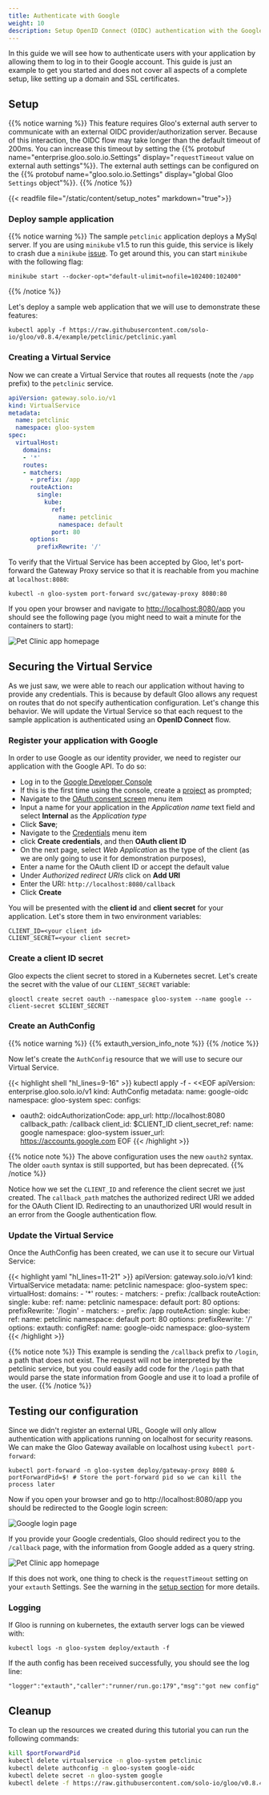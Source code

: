 ```yaml
---
title: Authenticate with Google
weight: 10
description: Setup OpenID Connect (OIDC) authentication with the Google identity provider. 
---
```


In this guide we will see how to authenticate users with your application by allowing them to log in to their Google 
account. This guide is just an example to get you started and does not cover all aspects of a complete setup, 
like setting up a domain and SSL certificates.

## Setup
{{% notice warning %}}
This feature requires Gloo's external auth server to communicate with an external OIDC provider/authorization server.
Because of this interaction, the OIDC flow may take longer than the default timeout of 200ms.
You can increase this timeout by setting the {{% protobuf name="enterprise.gloo.solo.io.Settings" display="`requestTimeout` value on external auth settings"%}}.
The external auth settings can be configured on the {{% protobuf name="gloo.solo.io.Settings" display="global Gloo `Settings` object"%}}.
{{% /notice %}}

{{< readfile file="/static/content/setup_notes" markdown="true">}}

### Deploy sample application
{{% notice warning %}}
The sample `petclinic` application deploys a MySql server. If you are using `minikube` v1.5 to run this guide, this 
service is likely to crash due a `minikube` [issue](https://github.com/kubernetes/minikube/issues/5751). 
To get around this, you can start `minikube` with the following flag:

```shell
minikube start --docker-opt="default-ulimit=nofile=102400:102400" 
```
{{% /notice %}}

Let's deploy a sample web application that we will use to demonstrate these features:
```shell
kubectl apply -f https://raw.githubusercontent.com/solo-io/gloo/v0.8.4/example/petclinic/petclinic.yaml
```

### Creating a Virtual Service
Now we can create a Virtual Service that routes all requests (note the `/app` prefix) to the `petclinic` service.

```yaml
apiVersion: gateway.solo.io/v1
kind: VirtualService
metadata:
  name: petclinic
  namespace: gloo-system
spec:
  virtualHost:
    domains:
    - '*'
    routes:
    - matchers:
      - prefix: /app
      routeAction:
        single:
          kube:
            ref:
              name: petclinic
              namespace: default
            port: 80
      options:
        prefixRewrite: '/'
```

To verify that the Virtual Service has been accepted by Gloo, let's port-forward the Gateway Proxy service so that it is 
reachable from you machine at `localhost:8080`:
```
kubectl -n gloo-system port-forward svc/gateway-proxy 8080:80
```

If you open your browser and navigate to [http://localhost:8080/app](http://localhost:8080/app) you should see the following page (you might need to wait a minute for the containers to start):

![Pet Clinic app homepage](petclinic-home.png)

## Securing the Virtual Service
As we just saw, we were able to reach our application without having to provide any credentials. This is because by default Gloo allows any request on routes that do not specify authentication configuration. Let's change this behavior. We will update the Virtual Service so that each request to the sample application is authenticated using an **OpenID Connect** flow.

### Register your application with Google
In order to use Google as our identity provider, we need to register our application with the Google API.
To do so:
 
- Log in to the [Google Developer Console](https://console.developers.google.com/)
- If this is the first time using the console, create a [project](https://cloud.google.com/resource-manager/docs/creating-managing-projects)
as prompted;
- Navigate to the [OAuth consent screen](https://console.developers.google.com/apis/credentials/consent) menu item
- Input a name for your application in the *Application name* text field and select **Internal** as the *Application type*
- Click **Save**;
- Navigate to the [Credentials](https://console.developers.google.com/apis/credentials) menu item
- click **Create credentials**, and then **OAuth client ID**
- On the next page, select *Web Application* as the type of the client (as we are only going to use it for demonstration purposes), 
- Enter a name for the OAuth client ID or accept the default value
- Under *Authorized redirect URIs* click on **Add URI**
- Enter the URI: `http://localhost:8080/callback`
- Click **Create**

You will be presented with the **client id** and **client secret** for your application.
Let's store them in two environment variables:

```noop
CLIENT_ID=<your client id>
CLIENT_SECRET=<your client secret>
```

### Create a client ID secret
Gloo expects the client secret to stored in a Kubernetes secret. Let's create the secret with the value of our `CLIENT_SECRET` variable:

```shell
glooctl create secret oauth --namespace gloo-system --name google --client-secret $CLIENT_SECRET
```

### Create an AuthConfig
{{% notice warning %}}
{{% extauth_version_info_note %}}
{{% /notice %}}

Now let's create the `AuthConfig` resource that we will use to secure our Virtual Service.

{{< highlight shell "hl_lines=9-16" >}}
kubectl apply -f - <<EOF
apiVersion: enterprise.gloo.solo.io/v1
kind: AuthConfig
metadata:
  name: google-oidc
  namespace: gloo-system
spec:
  configs:
  - oauth2:
      oidcAuthorizationCode:
        app_url: http://localhost:8080
        callback_path: /callback
        client_id: $CLIENT_ID
        client_secret_ref:
          name: google
          namespace: gloo-system
        issuer_url: https://accounts.google.com
EOF
{{< /highlight >}}

{{% notice note %}}
The above configuration uses the new `oauth2` syntax. The older `oauth` syntax is still supported, but has been deprecated.
{{% /notice %}}

Notice how we set the `CLIENT_ID` and reference the client secret we just created. The `callback_path` matches the authorized redirect URI we added for the OAuth Client ID. Redirecting to an unauthorized URI would result in an error from the Google authentication flow.

### Update the Virtual Service
Once the AuthConfig has been created, we can use it to secure our Virtual Service:

{{< highlight yaml "hl_lines=11-21" >}}
apiVersion: gateway.solo.io/v1
kind: VirtualService
metadata:
  name: petclinic
  namespace: gloo-system
spec:
  virtualHost:
    domains:
    - '*'
    routes:
    - matchers:
      - prefix: /callback
      routeAction:
        single:
          kube:
            ref:
              name: petclinic
              namespace: default
            port: 80
      options:
        prefixRewrite: '/login'
    - matchers:
      - prefix: /app
      routeAction:
        single:
          kube:
            ref:
              name: petclinic
              namespace: default
            port: 80
      options:
          prefixRewrite: '/'
    options:
      extauth:
        configRef:
          name: google-oidc
          namespace: gloo-system
{{< /highlight >}}

{{% notice note %}}
This example is sending the `/callback` prefix to `/login`, a path that does not exist. The request will not be interpreted by the petclinic service, but you could easily add code for the `/login` path that would parse the state information from Google and use it to load a profile of the user.
{{% /notice %}}

## Testing our configuration
Since we didn't register an external URL, Google will only allow authentication with applications running on localhost for security reasons. We can make the Gloo Gateway available on localhost using `kubectl port-forward`:

```shell
kubectl port-forward -n gloo-system deploy/gateway-proxy 8080 &
portForwardPid=$! # Store the port-forward pid so we can kill the process later
```

Now if you open your browser and go to http://localhost:8080/app you should be redirected to the Google login screen:

![Google login page](google-login.png)
 
If you provide your Google credentials, Gloo should redirect you to the `/callback` page, with the information from Google added as a query string.

![Pet Clinic app homepage](petclinic-querystring.jpeg)

If this does not work, one thing to check is the `requestTimeout` setting on your `extauth` Settings. See the warning in the [setup section](#setup) for more details.

### Logging

If Gloo is running on kubernetes, the extauth server logs can be viewed with:
```
kubectl logs -n gloo-system deploy/extauth -f
```
If the auth config has been received successfully, you should see the log line:
```
"logger":"extauth","caller":"runner/run.go:179","msg":"got new config"
```

## Cleanup
To clean up the resources we created during this tutorial you can run the following commands:

```bash
kill $portForwardPid
kubectl delete virtualservice -n gloo-system petclinic
kubectl delete authconfig -n gloo-system google-oidc
kubectl delete secret -n gloo-system google
kubectl delete -f https://raw.githubusercontent.com/solo-io/gloo/v0.8.4/example/petclinic/petclinic.yaml
```